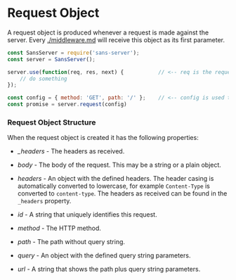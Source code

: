 # Request Object

A request object is produced whenever a request is made against the server. Every [./middleware.md](#) will receive this object as its first parameter.

```js
const SansServer = require('sans-server');
const server = SansServer();

server.use(function(req, res, next) {           // <-- req is the request object
    // do something
});

const config = { method: 'GET', path: '/' };    // <-- config is used to generate the request object
const promise = server.request(config)
```

### Request Object Structure

When the request object is created it has the following properties:

- *_headers* - The headers as received.

- *body* - The body of the request. This may be a string or a plain object.

- *headers* - An object with the defined headers. The header casing is automatically converted to lowercase, for example `Content-Type` is converted to `content-type`. The headers as received can be found in the `_headers` property.

- *id* - A string that uniquely identifies this request.

- *method* - The HTTP method.

- *path* - The path without query string.

- *query* - An object with the defined query string parameters.

- *url* - A string that shows the path plus query string parameters.